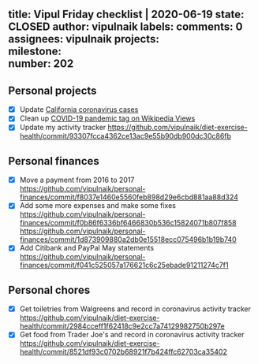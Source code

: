 title:	Vipul Friday checklist | 2020-06-19
state:	CLOSED
author:	vipulnaik
labels:	
comments:	0
assignees:	vipulnaik
projects:	
milestone:	
number:	202
--
## Personal projects

- [x] Update [California coronavirus cases](https://docs.google.com/spreadsheets/u/1/d/1L8xJs1YNn3iMHHohgtTLhcvUULEj-crwupB72QAJJLg/edit#gid=0)
- [x] Clean up [COVID-19 pandemic tag on Wikipedia Views](https://wikipediaviews.org/displayviewsforonemonth.php?tag=COVID-19+pandemic&month=202005&language=en&drilldown=desktop)
- [x] Update my activity tracker https://github.com/vipulnaik/diet-exercise-health/commit/93307fcca4362ce13ac9e55b90db900dc30c86fb

## Personal finances

- [x] Move a payment from 2016 to 2017 https://github.com/vipulnaik/personal-finances/commit/f8037e1460e5560feb898d29e6cbd881aa88d324
- [x] Add some more expenses and make some fixes https://github.com/vipulnaik/personal-finances/commit/f0b86f6336bf6466830b536c15824071b807f858 https://github.com/vipulnaik/personal-finances/commit/1d873909880a2db0e15518ecc075496b1b19b740
- [x] Add Citibank and PayPal May statements https://github.com/vipulnaik/personal-finances/commit/f041c525057a176621c6c25ebade91211274c7f1

## Personal chores

- [x] Get toiletries from Walgreens and record in coronavirus activity tracker https://github.com/vipulnaik/diet-exercise-health/commit/2984cceff1f62418c9e2cc7a74129982750b297e
- [x] Get food from Trader Joe's and record in coronavirus activity tracker https://github.com/vipulnaik/diet-exercise-health/commit/8521df93c0702b68921f7b424ffc62703ca35402

